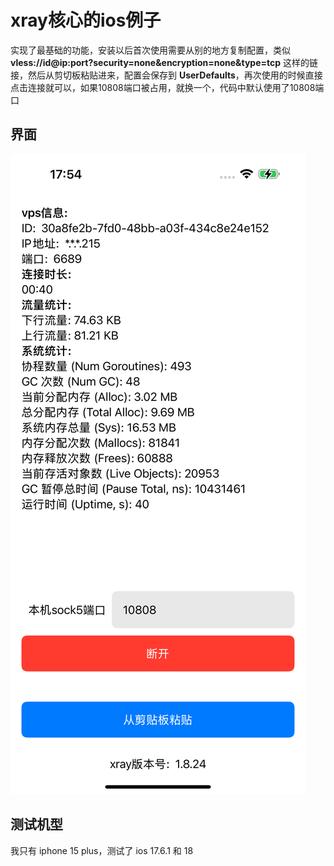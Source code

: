 # xray核心的ios例子
实现了最基础的功能，安装以后首次使用需要从别的地方复制配置，类似 **vless://id@ip:port?security=none&encryption=none&type=tcp** 这样的链接，然后从剪切板粘贴进来，配置会保存到 **UserDefaults**，再次使用的时候直接点击连接就可以，如果10808端口被占用，就换一个，代码中默认使用了10808端口

## 界面
![img.png](img.png)

## 测试机型
我只有 iphone 15 plus，测试了 ios 17.6.1 和 18